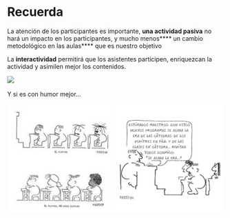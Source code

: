# Recuerda

La atención de los participantes es importante, **una actividad pasiva** no hará un impacto en los participantes, y mucho menos**** un cambio metodológico en las aulas**** que es nuestro objetivo

La **interactividad** permitirá que los asistentes participen, enriquezcan la actividad y asimilen mejor los contenidos.

![](https://docs.google.com/drawings/d/1GaCdp4eEs6szNWFkhaNc6avqifyngOPZ6fUXi3XJFYo/pub?w=947&amp;h=648)

Y si es con humor mejor...

![](img/fratocollage.png.png)